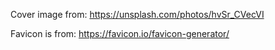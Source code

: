 Cover image from: https://unsplash.com/photos/hvSr_CVecVI

Favicon is from: https://favicon.io/favicon-generator/
